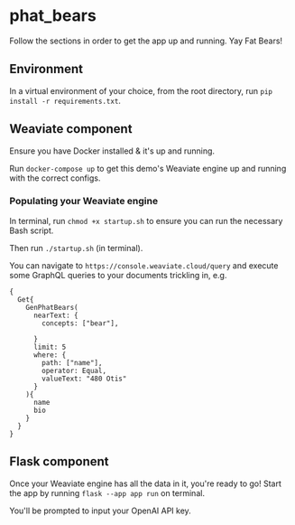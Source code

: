 # phat_bears

Follow the sections in order to get the app up and running. Yay Fat Bears! 

## Environment
In a virtual environment of your choice, from the root directory, run `pip install -r requirements.txt`.

## Weaviate component
Ensure you have Docker installed & it's up and running. 

Run `docker-compose up` to get this demo's Weaviate engine up and running with the correct configs.

### Populating your Weaviate engine
In terminal, run `chmod +x startup.sh` to ensure you can run the necessary Bash script.

Then run `./startup.sh` (in terminal). 

You can navigate to `https://console.weaviate.cloud/query` and execute some GraphQL queries to your documents 
trickling in, e.g.

```
{
  Get{
    GenPhatBears(
      nearText: {
        concepts: ["bear"],
      	
      }
      limit: 5
      where: {
        path: ["name"],
        operator: Equal,
        valueText: "480 Otis"
      }
    ){
      name
      bio
    }
  }
}
```

## Flask component
Once your Weaviate engine has all the data in it, you're ready to go! Start the app by running `flask --app app run` 
on terminal.

You'll be prompted to input your OpenAI API key. 
